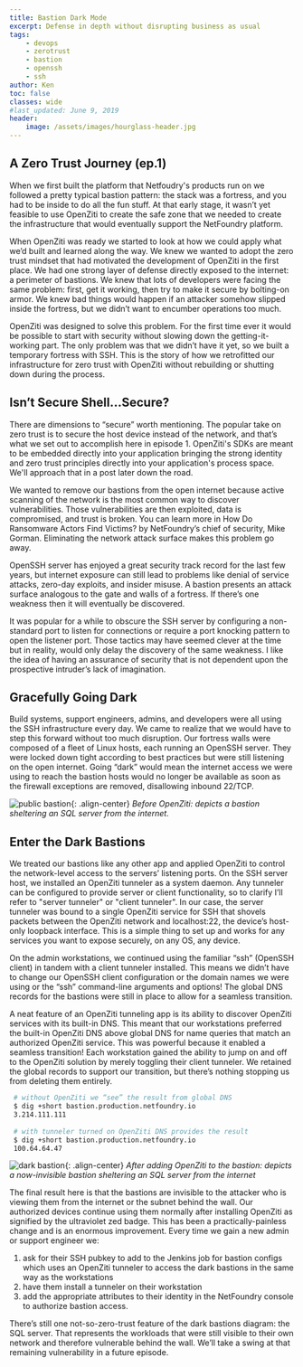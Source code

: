 ```yaml
---
title: Bastion Dark Mode
excerpt: Defense in depth without disrupting business as usual
tags:
    - devops
    - zerotrust
    - bastion
    - openssh
    - ssh
author: Ken
toc: false
classes: wide
#last_updated: June 9, 2019
header:
    image: /assets/images/hourglass-header.jpg
---
```



## A Zero Trust Journey (ep.1)

When we first built the platform that Netfoudry's products run on we followed a pretty typical bastion pattern: the stack was a fortress, and you had to be inside to do all the fun stuff. At that early stage, it wasn’t yet feasible to use OpenZiti to create the safe zone that we needed to create the infrastructure that would eventually support the NetFoundry platform.

When OpenZiti was ready we started to look at how we could apply what we’d built and learned along the way. We knew we wanted to adopt the zero trust mindset that had motivated the development of OpenZiti in the first place. We had one strong layer of defense directly exposed to the internet: a perimeter of bastions. We knew that lots of developers were facing the same problem: first, get it working, then try to make it secure by bolting-on armor. We knew bad things would happen if an attacker somehow slipped inside the fortress, but we didn’t want to encumber operations too much.

OpenZiti was designed to solve this problem. For the first time ever it would be possible to start with security without slowing down the getting-it-working part. The only problem was that we didn’t have it yet, so we built a temporary fortress with SSH. This is the story of how we retrofitted our infrastructure for zero trust with OpenZiti without rebuilding or shutting down during the process.

## Isn’t Secure Shell…Secure?

There are dimensions to “secure” worth mentioning. The popular take on zero trust is to secure the host device instead of the network, and that’s what we set out to accomplish here in episode 1. OpenZiti's SDKs are meant to be embedded directly into your application bringing the strong identity and zero trust principles directly into your application's process space. We'll approach that in a post later down the road.

We wanted to remove our bastions from the open internet because active scanning of the network is the most common way to discover vulnerabilities. Those vulnerabilities are then exploited, data is compromised, and trust is broken. You can learn more in How Do Ransomware Actors Find Victims? by NetFoundry’s chief of security, Mike Gorman. Eliminating the network attack surface makes this problem go away.

OpenSSH server has enjoyed a great security track record for the last few years, but internet exposure can still lead to problems like denial of service attacks, zero-day exploits, and insider misuse. A bastion presents an attack surface analogous to the gate and walls of a fortress. If there’s one weakness then it will eventually be discovered.

It was popular for a while to obscure the SSH server by configuring a non-standard port to listen for connections or require a port knocking pattern to open the listener port. Those tactics may have seemed clever at the time but in reality, would only delay the discovery of the same weakness. I like the idea of having an assurance of security that is not dependent upon the prospective intruder’s lack of imagination.

## Gracefully Going Dark

Build systems, support engineers, admins, and developers were all using the SSH infrastructure every day. We came to realize that we would have to step this forward without too much disruption. Our fortress walls were composed of a fleet of Linux hosts, each running an OpenSSH server. They were locked down tight according to best practices but were still listening on the open internet. Going “dark” would mean the internet access we were using to reach the bastion hosts would no longer be available as soon as the firewall exceptions are removed, disallowing inbound 22/TCP.

![public bastion](/assets/images/zt-ssh-public-bastion.svg){: .align-center}
*Before OpenZiti: depicts a bastion sheltering an SQL server from the internet.*

## Enter the Dark Bastions

We treated our bastions like any other app and applied OpenZiti to control the network-level access to the servers’ listening ports. On the SSH server host, we installed an OpenZiti tunneler as a system daemon. Any tunneler can be configured to provide server or client functionality, so to clarify I’ll refer to "server tunneler" or "client tunneler". In our case, the server tunneler was bound to a single OpenZiti service for SSH that shovels packets between the OpenZiti network and localhost:22, the device’s host-only loopback interface. This is a simple thing to set up and works for any services you want to expose securely, on any OS, any device.

On the admin workstations, we continued using the familiar “ssh” (OpenSSH client) in tandem with a client tunneler installed. This means we didn’t have to change our OpenSSH client configuration or the domain names we were using or the “ssh” command-line arguments and options! The global DNS records for the bastions were still in place to allow for a seamless transition.

A neat feature of an OpenZiti tunneling app is its ability to discover OpenZiti services with its built-in DNS. This meant that our workstations preferred the built-in OpenZiti DNS above global DNS for name queries that match an authorized OpenZiti service. This was powerful because it enabled a seamless transition! Each workstation gained the ability to jump on and off to the OpenZiti solution by merely toggling their client tunneler. We retained the global records to support our transition, but there’s nothing stopping us from deleting them entirely.

```bash
 # without OpenZiti we “see” the result from global DNS
 $ dig +short bastion.production.netfoundry.io
 3.214.111.111
 
 # with tunneler turned on OpenZiti DNS provides the result
 $ dig +short bastion.production.netfoundry.io
 100.64.64.47
```

![dark bastion](/assets/images/zt-ssh-dark-bastion.svg){: .align-center}
*After adding OpenZiti to the bastion: depicts a now-invisible bastion sheltering an SQL server from the internet*

The final result here is that the bastions are invisible to the attacker who is viewing them from the internet or the subnet behind the wall. Our authorized devices continue using them normally after installing OpenZiti as signified by the ultraviolet zed badge. This has been a practically-painless change and is an enormous improvement. Every time we gain a new admin or support engineer we:

1. ask for their SSH pubkey to add to the Jenkins job for bastion configs which uses an OpenZiti tunneler to access the dark bastions in the same way as the workstations 
1. have them install a tunneler on their workstation
1. add the appropriate attributes to their identity in the NetFoundry console to authorize bastion access.

There’s still one not-so-zero-trust feature of the dark bastions diagram: the SQL server. That represents the workloads that were still visible to their own network and therefore vulnerable behind the wall. We’ll take a swing at that remaining vulnerability in a future episode.
